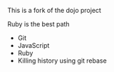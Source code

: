 This is a fork of the dojo project

Ruby is the best path

* Git
* JavaScript
* Ruby
* Killing history using git rebase
